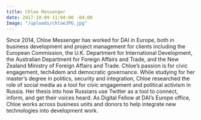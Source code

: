 ```yaml
---
title: Chloe Messenger
date: 2017-10-09 11:04:00 -04:00
Image: "/uploads/chloeJPG.jpg"
---
```


Since 2014, Chloe Messenger has worked for DAI in Europe, both in business development and project management for clients including the European Commission, the U.K. Department for International Development, the Australian Department for Foreign Affairs and Trade, and the New Zealand Ministry of Foreign Affairs and Trade. Chloe’s passion is for civic engagement, tech4dem and democratic governance. While studying for her master’s degree in politics, security and integration, Chloe researched the role of social media as a tool for civic engagement and political activism in Russia. Her thesis into how Russians use Twitter as a tool to connect, inform, and get their voices heard. As Digital Fellow at DAI’s Europe office, Chloe works across business units and donors to help integrate new technologies into development work.
